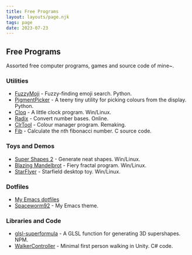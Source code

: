 ```yaml
---
title: Free Programs
layout: layouts/page.njk
tags: page
date: 2023-07-23
---
```


## Free Programs

Assorted free computer programs, games and source code of mine~. 

### Utilities 

* [FuzzyMoji](https://github.com/Softwave/AssortedPrograms/releases/tag/fuzzy-moji) - Fuzzy-finding emoji search. Python.
* [PigmentPicker](https://softwave.itch.io/pigment-picker) - A teeny tiny utility for picking colours from the display. Python.
* [Cloq](https://softwave.itch.io/cloq) - A little clock program. Win/Linux.
* [Radix](https://www.s0ftwave.com/radix-app/) - Convert number bases. Online.
* [ClrTool](https://github.com/Softwave/ClrTool) - Colour manager program. Remaking.
* [Fib](https://github.com/Softwave/AssortedPrograms/tree/main/fib) - Calculate the nth fibonacci number. C source code. 

### Toys and Demos

* [Super Shapes 2](https://www.s0ftwave.com/supershapes/) - Generate neat shapes. Win/Linux.
* [Blazing Mandelbrot](https://softwave.itch.io/blazing-mandelbrot) - Fiery fractal program. Win/Linux.
* [StarFlyer](https://softwave.itch.io/starflyer) - Starfield desktop toy. Win/Linux.

### Dotfiles

* [My Emacs dotfiles](https://github.com/Softwave/emacs.d)
* [Spaceworm92](https://github.com/Softwave/Spaceworm92) - My Emacs theme.

### Libraries and Code

* [glsl-superformula](https://github.com/Softwave/glsl-superformula) - A GLSL function for generating 3D supershapes. NPM. 
* [WalkerController](https://github.com/Softwave/WalkerController) - Minimal first person walking in Unity. C# code. 

